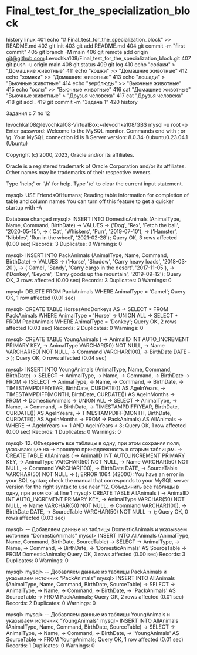 # Final_test_for_the_specialization_block

history linux
  401  echo "# Final_test_for_the_specialization_block" >> README.md
  402  git init
  403  git add README.md
  404  git commit -m "first commit"
  405  git branch -M main
  406  git remote add origin git@github.com:Levochka108/Final_test_for_the_specialization_block.git
  407  git push -u origin main
  408  git status
  409  git log
  410  echo "собаки" > "Домашние животные"
  411  echo "кошки" >> "Домашние животные"
  412  echo "хомяки" >> "Домашние животные"
  413  echo "лошади" > "Вьючные животные"
  414  echo "верблюды" >> "Вьючные животные"
  415  echo "ослы" >> "Вьючные животные"
  416  cat "Домашние животные" "Вьючные животные" > "Друзья человека"
  417  cat "Друзья человека"
  418  git add .
  419  git commit -m "Задача 1"
  420  history




Задания с 7 по 12


levochka108@levochka108-VirtualBox:~/levochka108/GB$ mysql -u root -p
Enter password: 
Welcome to the MySQL monitor.  Commands end with ; or \g.
Your MySQL connection id is 8
Server version: 8.0.34-0ubuntu0.23.04.1 (Ubuntu)

Copyright (c) 2000, 2023, Oracle and/or its affiliates.

Oracle is a registered trademark of Oracle Corporation and/or its
affiliates. Other names may be trademarks of their respective
owners.

Type 'help;' or '\h' for help. Type '\c' to clear the current input statement.

mysql> USE FriendsOfHumans;
Reading table information for completion of table and column names
You can turn off this feature to get a quicker startup with -A

Database changed
mysql> INSERT INTO DomesticAnimals (AnimalType, Name, Command, BirthDate)
    -> VALUES
    ->     ('Dog', 'Rex', 'Fetch the ball', '2020-05-15'),
    ->     ('Cat', 'Whiskers', 'Purr', '2019-07-10'),
    ->     ('Hamster', 'Nibbles', 'Run in the wheel', '2021-02-28');
Query OK, 3 rows affected (0.00 sec)
Records: 3  Duplicates: 0  Warnings: 0

mysql> INSERT INTO PackAnimals (AnimalType, Name, Command, BirthDate)
    -> VALUES
    ->     ('Horse', 'Shadow', 'Carry heavy loads', '2018-03-20'),
    ->     ('Camel', 'Sandy', 'Carry cargo in the desert', '2017-11-05'),
    ->     ('Donkey', 'Eeyore', 'Carry goods up the mountain', '2019-09-12');
Query OK, 3 rows affected (0.00 sec)
Records: 3  Duplicates: 0  Warnings: 0

mysql> DELETE FROM PackAnimals WHERE AnimalType = 'Camel';
Query OK, 1 row affected (0.01 sec)

mysql> CREATE TABLE HorsesAndDonkeys AS
    -> SELECT * FROM PackAnimals WHERE AnimalType = 'Horse'
    -> UNION ALL
    -> SELECT * FROM PackAnimals WHERE AnimalType = 'Donkey';
Query OK, 2 rows affected (0.03 sec)
Records: 2  Duplicates: 0  Warnings: 0

mysql> CREATE TABLE YoungAnimals (
    ->     AnimalID INT AUTO_INCREMENT PRIMARY KEY,
    ->     AnimalType VARCHAR(50) NOT NULL,
    ->     Name VARCHAR(50) NOT NULL,
    ->     Command VARCHAR(100),
    ->     BirthDate DATE
    -> );
Query OK, 0 rows affected (0.04 sec)

mysql> INSERT INTO YoungAnimals (AnimalType, Name, Command, BirthDate)
    -> SELECT
    ->     AnimalType,
    ->     Name,
    ->     Command,
    ->     BirthDate
    -> FROM
    ->     (SELECT
    ->         AnimalType,
    ->         Name,
    ->         Command,
    ->         BirthDate,
    ->         TIMESTAMPDIFF(YEAR, BirthDate, CURDATE()) AS AgeInYears,
    ->         TIMESTAMPDIFF(MONTH, BirthDate, CURDATE()) AS AgeInMonths
    ->     FROM
    ->         DomesticAnimals
    ->     UNION ALL
    ->     SELECT
    ->         AnimalType,
    ->         Name,
    ->         Command,
    ->         BirthDate,
    ->         TIMESTAMPDIFF(YEAR, BirthDate, CURDATE()) AS AgeInYears,
    ->         TIMESTAMPDIFF(MONTH, BirthDate, CURDATE()) AS AgeInMonths
    ->     FROM
    ->         PackAnimals) AS AllAnimals
    -> WHERE
    ->     AgeInYears >= 1 AND AgeInYears < 3;
Query OK, 1 row affected (0.00 sec)
Records: 1  Duplicates: 0  Warnings: 0

mysql> 12. Объединить все таблицы в одну, при этом сохраняя поля, указывающие на 
    -> прошлую принадлежность к старым таблицам.
    -> CREATE TABLE AllAnimals (
    ->     AnimalID INT AUTO_INCREMENT PRIMARY KEY,
    ->     AnimalType VARCHAR(50) NOT NULL,
    ->     Name VARCHAR(50) NOT NULL,
    ->     Command VARCHAR(100),
    ->     BirthDate DATE,
    ->     SourceTable VARCHAR(50) NOT NULL
    -> );
ERROR 1064 (42000): You have an error in your SQL syntax; check the manual that corresponds to your MySQL server version for the right syntax to use near '12. Объединить все таблицы в одну, при этом со' at line 1
mysql> CREATE TABLE AllAnimals (
    ->     AnimalID INT AUTO_INCREMENT PRIMARY KEY,
    ->     AnimalType VARCHAR(50) NOT NULL,
    ->     Name VARCHAR(50) NOT NULL,
    ->     Command VARCHAR(100),
    ->     BirthDate DATE,
    ->     SourceTable VARCHAR(50) NOT NULL
    -> );
Query OK, 0 rows affected (0.03 sec)

mysql> -- Добавляем данные из таблицы DomesticAnimals и указываем источник "DomesticAnimals"
mysql> INSERT INTO AllAnimals (AnimalType, Name, Command, BirthDate, SourceTable)
    -> SELECT
    ->     AnimalType,
    ->     Name,
    ->     Command,
    ->     BirthDate,
    ->     'DomesticAnimals' AS SourceTable
    -> FROM DomesticAnimals;
Query OK, 3 rows affected (0.00 sec)
Records: 3  Duplicates: 0  Warnings: 0

mysql> 
mysql> -- Добавляем данные из таблицы PackAnimals и указываем источник "PackAnimals"
mysql> INSERT INTO AllAnimals (AnimalType, Name, Command, BirthDate, SourceTable)
    -> SELECT
    ->     AnimalType,
    ->     Name,
    ->     Command,
    ->     BirthDate,
    ->     'PackAnimals' AS SourceTable
    -> FROM PackAnimals;
Query OK, 2 rows affected (0.01 sec)
Records: 2  Duplicates: 0  Warnings: 0

mysql> 
mysql> -- Добавляем данные из таблицы YoungAnimals и указываем источник "YoungAnimals"
mysql> INSERT INTO AllAnimals (AnimalType, Name, Command, BirthDate, SourceTable)
    -> SELECT
    ->     AnimalType,
    ->     Name,
    ->     Command,
    ->     BirthDate,
    ->     'YoungAnimals' AS SourceTable
    -> FROM YoungAnimals;
Query OK, 1 row affected (0.01 sec)
Records: 1  Duplicates: 0  Warnings: 0

